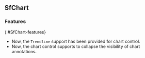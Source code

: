 ## SfChart 

### Features
{:#SfChart-features}

* Now, the `Trendline` support has been provided for chart control.
* Now, the chart control supports to collapse the visibility of chart annotations.